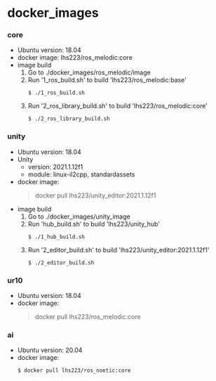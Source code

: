 # docker_images
### core
  * Ubuntu version: 18.04 
  * docker image: lhs223/ros_melodic:core
  * image build 
    1. Go to  ./docker_images/ros_melodic/image
    2. Run '1_ros_build.sh' to build 'lhs223/ros_melodic:base'
        ~~~
        $ ./1_ros_build.sh  
        ~~~
    3. Run '2_ros_library_build.sh' to build 'lhs223/ros_melodic:core'
        ~~~
        $ ./2_ros_library_build.sh
        ~~~
      
### unity
  * Ubuntu version: 18.04 
  * Unity 
    * version: 2021.1.12f1
    * module: linux-il2cpp, standardassets
  * docker image: 
    > docker pull lhs223/unity_editor:2021.1.12f1
  * image build 
    1. Go to  ./docker_images/unity_image
    2. Run 'hub_build.sh' to build 'lhs223/unity_hub'
        ~~~
        $ ./1_hub_build.sh  
        ~~~
    3. Run '2_editor_build.sh' to build 'lhs223/unity_editor:2021.1.12f1'
        ~~~
        $ ./2_editor_build.sh
        ~~~

### ur10 
  * Ubuntu version: 18.04 
  * docker image: 
    > docker pull lhs223/ros_melodic:core   
     
### ai 
  * Ubuntu version: 20.04 
  * docker image: 
    ~~~
    $ docker pull lhs223/ros_noetic:core
    ~~~
